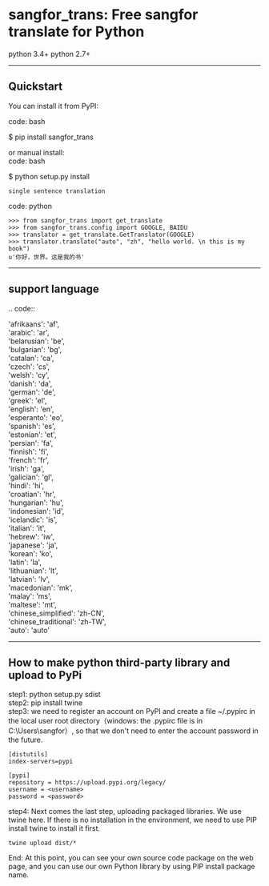 # sangfor_trans: Free sangfor translate for Python

python 3.4+ 
python 2.7+

----------
Quickstart
----------
You can install it from PyPI:

code: bash

   $ pip install sangfor_trans

or manual install:  
code: bash

   $ python setup.py install


~~~~~~~~~~~~~~~~~~~~~~~~~~~
single sentence translation
~~~~~~~~~~~~~~~~~~~~~~~~~~~

code: python

    >>> from sangfor_trans import get_translate
    >>> from sangfor_trans.config import GOOGLE, BAIDU
    >>> translator = get_translate.GetTranslator(GOOGLE)
    >>> translator.translate("auto", "zh", "hello world. \n this is my book")
    u'你好，世界。这是我的书'


----------------
support language
----------------

.. code::  

  'afrikaans': 'af',  
  'arabic': 'ar',  
  'belarusian': 'be',  
  'bulgarian': 'bg',  
  'catalan': 'ca',  
  'czech': 'cs',  
  'welsh': 'cy',  
  'danish': 'da',  
  'german': 'de',  
  'greek': 'el',  
  'english': 'en',  
  'esperanto': 'eo',  
  'spanish': 'es',  
  'estonian': 'et',  
  'persian': 'fa',  
  'finnish': 'fi',  
  'french': 'fr',  
  'irish': 'ga',  
  'galician': 'gl',  
  'hindi': 'hi',  
  'croatian': 'hr',  
  'hungarian': 'hu',  
  'indonesian': 'id',  
  'icelandic': 'is',  
  'italian': 'it',  
  'hebrew': 'iw',  
  'japanese': 'ja',  
  'korean': 'ko',  
  'latin': 'la',  
  'lithuanian': 'lt',  
  'latvian': 'lv',  
  'macedonian': 'mk',  
  'malay': 'ms',  
  'maltese': 'mt',  
  'chinese_simplified': 'zh-CN',  
  'chinese_traditional': 'zh-TW',  
  'auto': 'auto'  

----------
How to make python third-party library and upload to PyPi
----------
step1: python setup.py sdist  
step2: pip install twine  
step3: we need to register an account on PyPI and create a file ~/.pypirc in the local user root directory（windows: the .pypirc file is in C:\Users\sangfor）, so that we don't need to enter the account password in the future.
```
[distutils]
index-servers=pypi

[pypi]
repository = https://upload.pypi.org/legacy/
username = <username>
password = <password> 
```
step4: Next comes the last step, uploading packaged libraries. We use twine here. If there is no installation in the environment, we need to use PIP install twine to install it first.
```
twine upload dist/* 
```
End: At this point, you can see your own source code package on the web page, and you can use our own Python library by using PIP install package name.